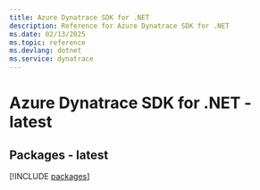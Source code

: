 ```yaml
---
title: Azure Dynatrace SDK for .NET
description: Reference for Azure Dynatrace SDK for .NET
ms.date: 02/13/2025
ms.topic: reference
ms.devlang: dotnet
ms.service: dynatrace
---
```

# Azure Dynatrace SDK for .NET - latest
## Packages - latest
[!INCLUDE [packages](dynatrace-index.md)]